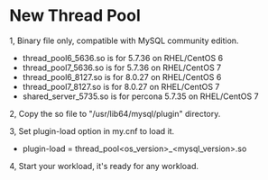 # New Thread Pool

1, Binary file only, compatible with MySQL community edition.

- thread_pool6_5636.so is for 5.7.36 on RHEL/CentOS 6
- thread_pool7_5636.so is for 5.7.36 on RHEL/CentOS 7
- thread_pool6_8127.so is for 8.0.27 on RHEL/CentOS 6
- thread_pool7_8127.so is for 8.0.27 on RHEL/CentOS 7
- shared_server_5735.so is for percona 5.7.35 on RHEL/CentOS 7

2, Copy the so file to "/usr/lib64/mysql/plugin" directory.

3, Set plugin-load option in my.cnf to load it.

- plugin-load = thread_pool<os_version>_<mysql_version>.so

4, Start your workload, it's ready for any workload.
